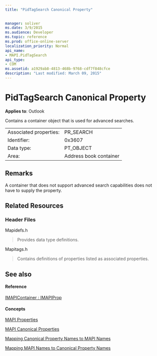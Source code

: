 ```yaml
---
title: "PidTagSearch Canonical Property"
 
 
manager: soliver
ms.date: 3/9/2015
ms.audience: Developer
ms.topic: reference
ms.prod: office-online-server
localization_priority: Normal
api_name:
- MAPI.PidTagSearch
api_type:
- COM
ms.assetid: a1929ab8-4813-468b-9768-cdf7f848cfce
description: "Last modified: March 09, 2015"
---
```


# PidTagSearch Canonical Property

  
  
**Applies to**: Outlook 
  
Contains a container object that is used for advanced searches.
  
|||
|:-----|:-----|
|Associated properties:  <br/> |PR_SEARCH  <br/> |
|Identifier:  <br/> |0x3607  <br/> |
|Data type:  <br/> |PT_OBJECT  <br/> |
|Area:  <br/> |Address book container  <br/> |
   
## Remarks

A container that does not support advanced search capabilities does not have to supply the property.
  
## Related Resources

### Header Files

Mapidefs.h
  
> Provides data type definitions.
    
Mapitags.h
  
> Contains definitions of properties listed as associated properties.
    
## See also

#### Reference

[IMAPIContainer : IMAPIProp](imapicontainerimapiprop.md)
#### Concepts

[MAPI Properties](mapi-properties.md)
  
[MAPI Canonical Properties](mapi-canonical-properties.md)
  
[Mapping Canonical Property Names to MAPI Names](mapping-canonical-property-names-to-mapi-names.md)
  
[Mapping MAPI Names to Canonical Property Names](mapping-mapi-names-to-canonical-property-names.md)

